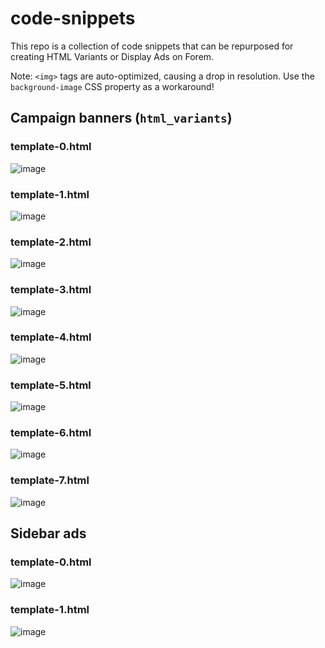 # code-snippets

This repo is a collection of code snippets that can be repurposed for creating HTML Variants or Display Ads on Forem.

Note: `<img>` tags are auto-optimized, causing a drop in resolution. Use the `background-image` CSS property as a workaround!

## Campaign banners (`html_variants`)

### template-0.html

![image](https://user-images.githubusercontent.com/69858266/107700876-1ba2be80-6c86-11eb-9ad6-59df8c69fe68.png)

### template-1.html

![image](https://user-images.githubusercontent.com/69858266/107701287-b4d1d500-6c86-11eb-98ae-b5a8e04d7ecc.png)

### template-2.html

![image](https://user-images.githubusercontent.com/69858266/107701338-c61ae180-6c86-11eb-8133-041e513c810a.png)

### template-3.html

![image](https://user-images.githubusercontent.com/69858266/107701381-d763ee00-6c86-11eb-9c90-ee76add980e2.png)

### template-4.html

![image](https://user-images.githubusercontent.com/69858266/116469754-894f9700-a840-11eb-8140-32b166d0e3e6.png)

### template-5.html

![image](https://user-images.githubusercontent.com/108287/171932272-7ebd4a8a-fbb9-41f4-b1a2-d8f77ddb6538.png)

### template-6.html

![image](https://user-images.githubusercontent.com/108287/171932755-da4c18b1-5bff-4fcb-b61c-4fce3f17f01b.png)

### template-7.html

![image](https://user-images.githubusercontent.com/108287/171933427-c48ffd73-9b71-4445-b904-ddd3def9c812.png)

## Sidebar ads

### template-0.html

![image](https://user-images.githubusercontent.com/69858266/111215231-4b0c5a00-85a9-11eb-85da-43b0d269cfc7.png)

### template-1.html

![image](https://user-images.githubusercontent.com/69858266/111215762-e56c9d80-85a9-11eb-8766-74c658af6bdf.png)


